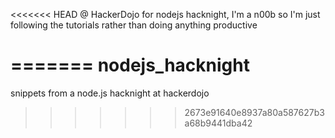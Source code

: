 <<<<<<< HEAD
@ HackerDojo for nodejs hacknight, I'm a n00b so I'm 
just following the tutorials rather than doing anything productive

=======
nodejs_hacknight
================

snippets from a node.js hacknight at hackerdojo
>>>>>>> 2673e91640e8937a80a587627b3a68b9441dba42
